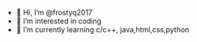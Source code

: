 - 👋 Hi, I’m @frostyq2017
- 👀 I’m interested in coding
- 🌱 I’m currently learning c/c++, java,html,css,python



<!---
frostyq2017/frostyq2017 is a ✨ special ✨ repository because its `README.md` (this file) appears on your GitHub profile.
You can click the Preview link to take a look at your changes.
--->
